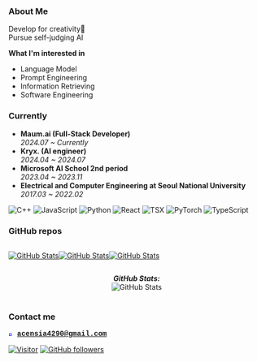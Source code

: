 <!--
<div style="position: relative; text-align: center; color: black; font-weight: bold;">
  <img src="sky_moon.jpg" alt="Background Image" style="opacity: 0.6; width: 100%; position: relative;"/>
  <div style="position: absolute; top: 50%; left: 50%; transform: translate(-50%, -50%); z-index: 100;">
    LearnWave
  </div>
</div>
![Profile Picture](sky_moon.jpg)
-->

### About Me
Develop for creativity👋  
Pursue self-judging AI  

**What I'm interested in**
- Language Model
- Prompt Engineering
- Information Retrieving
- Software Engineering

### Currently

- **Maum.ai (Full-Stack Developer)**  
  *2024.07 ~ Currently*
- **Kryx. (AI engineer)**  
  *2024.04 ~ 2024.07*
- **Microsoft AI School 2nd period**  
  *2023.04 ~ 2023.11*
- **Electrical and Computer Engineering at Seoul National University**  
  *2017.03 ~ 2022.02*



![C++](https://img.shields.io/badge/C++-00599C?style=flat&logo=c%2B%2B&logoColor=white)
![JavaScript](https://img.shields.io/badge/JavaScript-F7DF1E?style=flat&logo=javascript&logoColor=black)
![Python](https://img.shields.io/badge/Python-3776AB?style=flat&logo=python&logoColor=white)
![React](https://img.shields.io/badge/React-61DAFB?style=flat&logo=react&logoColor=black)
![TSX](https://img.shields.io/badge/TSX-3178C6?style=flat&logo=typescript&logoColor=white)
![PyTorch](https://img.shields.io/badge/PyTorch-EE4C2C?style=flat&logo=pytorch&logoColor=white)
![TypeScript](https://shields.io/badge/TypeScript-3178C6?logo=TypeScript&logoColor=FFF&style=flat-square)


### GitHub repos
<div style="display:flex">
<div>
  <p>
    <a href="https://github.com/acensia/polyjuice_dis">
      <img src="https://github-readme-stats.vercel.app/api/pin/?username=acensia&repo=polyjuice_dis" alt="GitHub Stats" />
    </a>
  </p>
</div>
  <div>
  <p>
    <a href="https://github.com/acensia/Chatters">
      <img src="https://github-readme-stats.vercel.app/api/pin/?username=acensia&repo=chatters" alt="GitHub Stats" />
    </a>
  </p>
</div>

<div>
  <p>
    <a href="https://github.com/acensia/FasWeb">
      <img src="https://github-readme-stats.vercel.app/api/pin/?username=acensia&repo=FasWeb" alt="GitHub Stats" />
    </a>
  </p>
</div>

</div>



<div>  
  <p align="center">
  <b><em>GitHub Stats:</em></b> <br/>
    <img src="https://github-readme-streak-stats.herokuapp.com/?user=acensia" alt="GitHub Stats" /> <br/><br/>
 <!--
    <b><em>Programming activity (Last 7 days):</em></b> <br/>
    <img src="https://github-readme-stats.vercel.app/api/wakatime?username=acensia" alt="WakaTime" />
    -->
  </p>
</div>


### Contact me

<span style="color: blue; font-weight: bold; font-family: 'Courier New', monospace;">📮 acensia4290@gmail.com</span>



[![Visitor](https://visitor-badge.laobi.icu/badge?page_id=acensia.acensia)](https://github.com/acensia) [![GitHub followers](https://img.shields.io/github/followers/acensia.svg?style=social&label=Follow)](https://github.com/acensia?tab=followers)


<!--
### Hi there 👋
**acensia/acensia** is a ✨ _special_ ✨ repository because its `README.md` (this file) appears on your GitHub profile.

Here are some ideas to get you started:

- 🔭 I’m currently working on ...
- 🌱 I’m currently learning ...
- 👯 I’m looking to collaborate on ...
- 🤔 I’m looking for help with ...
- 💬 Ask me about ...
- 📫 How to reach me: ...
- 😄 Pronouns: ...
- ⚡ Fun fact: ...
-->
